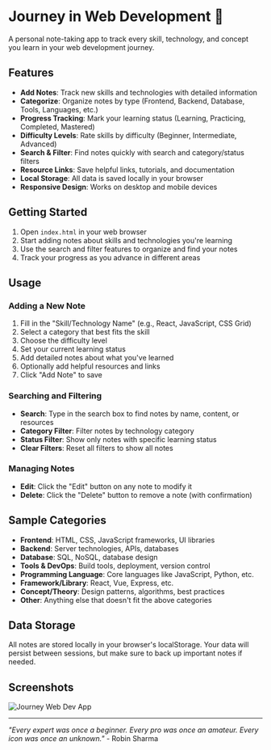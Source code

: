 # Journey in Web Development 🚀

A personal note-taking app to track every skill, technology, and concept you learn in your web development journey.

## Features

- **Add Notes**: Track new skills and technologies with detailed information
- **Categorize**: Organize notes by type (Frontend, Backend, Database, Tools, Languages, etc.)
- **Progress Tracking**: Mark your learning status (Learning, Practicing, Completed, Mastered)
- **Difficulty Levels**: Rate skills by difficulty (Beginner, Intermediate, Advanced)
- **Search & Filter**: Find notes quickly with search and category/status filters
- **Resource Links**: Save helpful links, tutorials, and documentation
- **Local Storage**: All data is saved locally in your browser
- **Responsive Design**: Works on desktop and mobile devices

## Getting Started

1. Open `index.html` in your web browser
2. Start adding notes about skills and technologies you're learning
3. Use the search and filter features to organize and find your notes
4. Track your progress as you advance in different areas

## Usage

### Adding a New Note

1. Fill in the "Skill/Technology Name" (e.g., React, JavaScript, CSS Grid)
2. Select a category that best fits the skill
3. Choose the difficulty level
4. Set your current learning status
5. Add detailed notes about what you've learned
6. Optionally add helpful resources and links
7. Click "Add Note" to save

### Searching and Filtering

- **Search**: Type in the search box to find notes by name, content, or resources
- **Category Filter**: Filter notes by technology category
- **Status Filter**: Show only notes with specific learning status
- **Clear Filters**: Reset all filters to show all notes

### Managing Notes

- **Edit**: Click the "Edit" button on any note to modify it
- **Delete**: Click the "Delete" button to remove a note (with confirmation)

## Sample Categories

- **Frontend**: HTML, CSS, JavaScript frameworks, UI libraries
- **Backend**: Server technologies, APIs, databases
- **Database**: SQL, NoSQL, database design
- **Tools & DevOps**: Build tools, deployment, version control
- **Programming Language**: Core languages like JavaScript, Python, etc.
- **Framework/Library**: React, Vue, Express, etc.
- **Concept/Theory**: Design patterns, algorithms, best practices
- **Other**: Anything else that doesn't fit the above categories

## Data Storage

All notes are stored locally in your browser's localStorage. Your data will persist between sessions, but make sure to back up important notes if needed.

## Screenshots

![Journey Web Dev App](https://github.com/user-attachments/assets/f580775e-99cb-42df-b347-f2bd648eebcc)

---

*"Every expert was once a beginner. Every pro was once an amateur. Every icon was once an unknown."* - Robin Sharma
